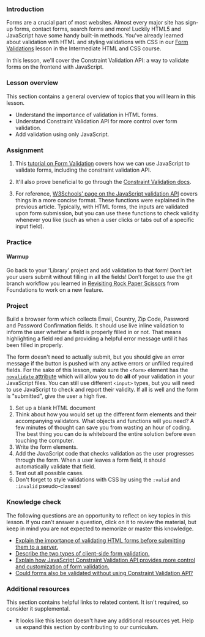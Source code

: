 ### Introduction

Forms are a crucial part of most websites. Almost every major site has sign-up forms, contact forms, search forms and more!  Luckily HTML5 and JavaScript have some handy built-in methods. You've already learned about validation with HTML and styling validations with CSS in our [Form Validations](https://www.theodinproject.com/paths/full-stack-javascript/courses/intermediate-html-and-css/lessons/form-validation) lesson in the Intermediate HTML and CSS course.

In this lesson, we'll cover the Constraint Validation API: a way to validate forms on the frontend with JavaScript.

### Lesson overview

This section contains a general overview of topics that you will learn in this lesson.

- Understand the importance of validation in HTML forms.
- Understand Constraint Validation API for more control over form validation.
- Add validation using only JavaScript.

### Assignment

<div class="lesson-content__panel" markdown="1">

1. This [tutorial on Form Validation](https://developer.mozilla.org/en-US/docs/Learn/Forms/Form_validation#validating_forms_using_javascript) covers how we can use JavaScript to validate forms, including the constraint validation API.

1. It'll also prove beneficial to go through the [Constraint Validation docs](https://developer.mozilla.org/en-US/docs/Web/HTML/Constraint_validation).

1. For reference, [W3Schools' page on the JavaScript validation API](https://www.w3schools.com/js/js_validation_api.asp) covers things in a more concise format. These functions were explained in the previous article. Typically, with HTML forms, the inputs are validated upon form submission, but you can use these functions to check validity whenever you like (such as when a user clicks or tabs out of a specific input field).

</div>

### Practice

<div class="lesson-content__panel" markdown="1">

#### Warmup

Go back to your 'Library' project and add validation to that form! Don't let your users submit without filling in all the fields! Don’t forget to use the git branch workflow you learned in [Revisiting Rock Paper Scissors](https://www.theodinproject.com/lessons/foundations-revisiting-rock-paper-scissors) from Foundations to work on a new feature.

### Project

Build a browser form which collects Email, Country, Zip Code, Password and Password Confirmation fields.  It should use live inline validation to inform the user whether a field is properly filled in or not.  That means highlighting a field red and providing a helpful error message until it has been filled in properly.

The form doesn't need to actually submit, but you should give an error message if the button is pushed with any active errors or unfilled required fields. For the sake of this lesson, make sure the `<form>` element has the [`novalidate` attribute](https://developer.mozilla.org/en-US/docs/Web/HTML/Element/form#novalidate) which will allow you to do **all** of your validation in your JavaScript files. You can still use different `<input>` types, but you will need to use JavaScript to check and report their validity. If all is well and the form is "submitted", give the user a high five.

1. Set up a blank HTML document
1. Think about how you would set up the different form elements and their accompanying validators.  What objects and functions will you need? A few minutes of thought can save you from wasting an hour of coding.  The best thing you can do is whiteboard the entire solution before even touching the computer.
1. Write the form elements.
1. Add the JavaScript code that checks validation as the user progresses through the form.  When a user leaves a form field, it should automatically validate that field.
1. Test out all possible cases.
1. Don't forget to style validations with CSS by using the `:valid` and `:invalid` pseudo-classes!

</div>

### Knowledge check

The following questions are an opportunity to reflect on key topics in this lesson. If you can't answer a question, click on it to review the material, but keep in mind you are not expected to memorize or master this knowledge.

- [Explain the importance of validating HTML forms before submitting them to a server.](https://developer.mozilla.org/en-US/docs/Learn/Forms/Form_validation#what_is_form_validation)
- [Describe the two types of client-side form validation.](https://developer.mozilla.org/en-US/docs/Learn/Forms/Form_validation#different_types_of_client-side_validation)
- [Explain how JavaScript Constraint Validation API provides more control and customization of form validation.](https://developer.mozilla.org/en-US/docs/Learn/Forms/Form_validation#validating_forms_using_javascript)
- [Could forms also be validated without using Constraint Validation API?](https://developer.mozilla.org/en-US/docs/Learn/Forms/Form_validation#validating_forms_without_a_built-in_api)

### Additional resources

This section contains helpful links to related content. It isn't required, so consider it supplemental.

- It looks like this lesson doesn't have any additional resources yet. Help us expand this section by contributing to our curriculum.
